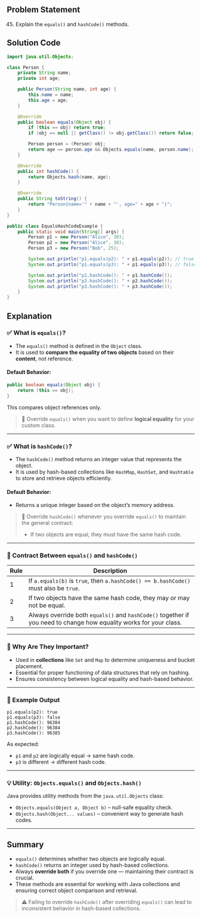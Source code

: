 ## Problem Statement  
45. Explain the `equals()` and `hashCode()` methods.

## Solution Code  
```java
import java.util.Objects;

class Person {
    private String name;
    private int age;

    public Person(String name, int age) {
        this.name = name;
        this.age = age;
    }

    @Override
    public boolean equals(Object obj) {
        if (this == obj) return true;
        if (obj == null || getClass() != obj.getClass()) return false;

        Person person = (Person) obj;
        return age == person.age && Objects.equals(name, person.name);
    }

    @Override
    public int hashCode() {
        return Objects.hash(name, age);
    }

    @Override
    public String toString() {
        return "Person{name='" + name + "', age=" + age + "}";
    }
}

public class EqualsHashCodeExample {
    public static void main(String[] args) {
        Person p1 = new Person("Alice", 30);
        Person p2 = new Person("Alice", 30);
        Person p3 = new Person("Bob", 25);

        System.out.println("p1.equals(p2): " + p1.equals(p2)); // true
        System.out.println("p1.equals(p3): " + p1.equals(p3)); // false

        System.out.println("p1.hashCode(): " + p1.hashCode());
        System.out.println("p2.hashCode(): " + p2.hashCode());
        System.out.println("p3.hashCode(): " + p3.hashCode());
    }
}
```

## Explanation  

### ✅ What is `equals()`?

- The `equals()` method is defined in the `Object` class.
- It is used to **compare the equality of two objects** based on their **content**, not reference.

#### Default Behavior:
```java
public boolean equals(Object obj) {
    return (this == obj);
}
```
This compares object references only.

> 🔁 Override `equals()` when you want to define **logical equality** for your custom class.

---

### ✅ What is `hashCode()`?

- The `hashCode()` method returns an integer value that represents the object.
- It is used by hash-based collections like `HashMap`, `HashSet`, and `Hashtable` to store and retrieve objects efficiently.

#### Default Behavior:
- Returns a unique integer based on the object’s memory address.

> 🔁 Override `hashCode()` whenever you override `equals()` to maintain the general contract:
> - If two objects are equal, they must have the same hash code.

---

### 🔄 Contract Between `equals()` and `hashCode()`

| Rule | Description |
|------|-------------|
| 1 | If `a.equals(b)` is `true`, then `a.hashCode() == b.hashCode()` must also be `true`. |
| 2 | If two objects have the same hash code, they may or may not be equal. |
| 3 | Always override both `equals()` and `hashCode()` together if you need to change how equality works for your class. |

---

### 📌 Why Are They Important?

- Used in **collections** like `Set` and `Map` to determine uniqueness and bucket placement.
- Essential for proper functioning of data structures that rely on hashing.
- Ensures consistency between logical equality and hash-based behavior.

---

### 🧠 Example Output

```
p1.equals(p2): true
p1.equals(p3): false
p1.hashCode(): 96384
p2.hashCode(): 96384
p3.hashCode(): 96385
```

As expected:
- `p1` and `p2` are logically equal → same hash code.
- `p3` is different → different hash code.

---

### 💡 Utility: `Objects.equals()` and `Objects.hash()`

Java provides utility methods from the `java.util.Objects` class:
- `Objects.equals(Object a, Object b)` – null-safe equality check.
- `Objects.hash(Object... values)` – convenient way to generate hash codes.

---

## Summary  
- `equals()` determines whether two objects are logically equal.
- `hashCode()` returns an integer used by hash-based collections.
- Always **override both** if you override one — maintaining their contract is crucial.
- These methods are essential for working with Java collections and ensuring correct object comparison and retrieval.

> ⚠️ Failing to override `hashCode()` after overriding `equals()` can lead to inconsistent behavior in hash-based collections.